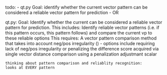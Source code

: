 todo:
    - qt.py Goal: identify whether the current vector pattern can be considered a reliable vector pattern for prediction
    - OR

qt.py:
    Goal: Identify whether the current can be considered a reliable vector pattern for prediction.
    This includes: Identify reliable vector patterns (i.e. if this pattern occurs, this pattern follows) and compare the current vp to these reliable options
    This requires: A vector pattern comparison method that takes into account neg/pos irregularity () - options include requiring lack of neg/pos irregularity or penalizing the difference score acquired via single vector distance comparison using a penalization adjustmant scalar

    thinking about pattern comparison and reliablity recognition:
    looks at EVERY pattern
    